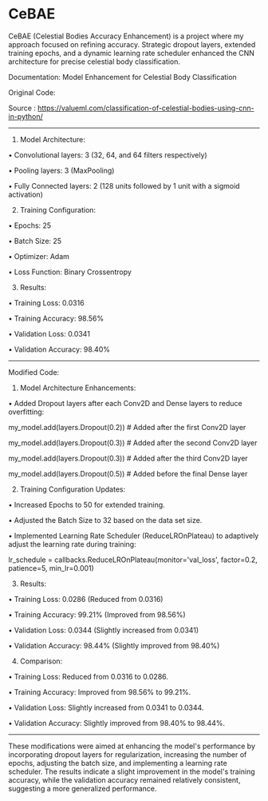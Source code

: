 # CeBAE
CeBAE (Celestial Bodies Accuracy Enhancement) is a project where my approach focused on refining accuracy. Strategic dropout layers, extended training epochs, and a dynamic learning rate scheduler enhanced the CNN architecture for precise celestial body classification.

Documentation: Model Enhancement for Celestial Body Classification

Original Code: 

Source : https://valueml.com/classification-of-celestial-bodies-using-cnn-in-python/

------------------------------------------------------------------------------

1.	Model Architecture:
   
•	Convolutional layers: 3 (32, 64, and 64 filters respectively)

•	Pooling layers: 3 (MaxPooling)

•	Fully Connected layers: 2 (128 units followed by 1 unit with a sigmoid activation)



2.	Training Configuration:

•	Epochs: 25

•	Batch Size: 25

•	Optimizer: Adam

•	Loss Function: Binary Crossentropy



3.	Results:
   
•	Training Loss: 0.0316

•	Training Accuracy: 98.56%

•	Validation Loss: 0.0341

•	Validation Accuracy: 98.40%

--------------------------------------------------------------------------------------------------

Modified Code:


1. Model Architecture Enhancements:
   
•	Added Dropout layers after each Conv2D and Dense layers to reduce overfitting:

my_model.add(layers.Dropout(0.2))      # Added after the first Conv2D layer 

my_model.add(layers.Dropout(0.3))      # Added after the second Conv2D layer 

my_model.add(layers.Dropout(0.3))       # Added after the third Conv2D layer  

my_model.add(layers.Dropout(0.5))       # Added before the final Dense layer    



2. Training Configuration Updates:
   
•	Increased Epochs to 50 for extended training.

•	Adjusted the Batch Size to 32 based on the data set size.

•	Implemented Learning Rate Scheduler (ReduceLROnPlateau) to adaptively adjust the learning rate during training:

lr_schedule = callbacks.ReduceLROnPlateau(monitor='val_loss', factor=0.2, patience=5, min_lr=0.001)



3. Results:
   
•	Training Loss: 0.0286 (Reduced from 0.0316)

•	Training Accuracy: 99.21% (Improved from 98.56%)

•	Validation Loss: 0.0344 (Slightly increased from 0.0341)

•	Validation Accuracy: 98.44% (Slightly improved from 98.40%)



4. Comparison:

•	Training Loss: Reduced from 0.0316 to 0.0286.

•	Training Accuracy: Improved from 98.56% to 99.21%.

•	Validation Loss: Slightly increased from 0.0341 to 0.0344.

•	Validation Accuracy: Slightly improved from 98.40% to 98.44%.

________________________________________



These modifications were aimed at enhancing the model's performance by incorporating dropout layers for regularization, increasing the number of epochs, adjusting the batch size, and implementing a learning rate scheduler. The results indicate a slight improvement in the model's training accuracy, while the validation accuracy remained relatively consistent, suggesting a more generalized performance.

